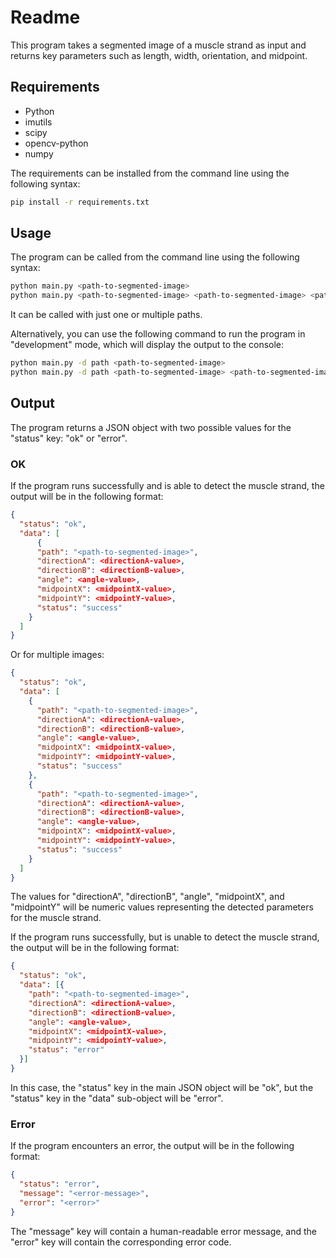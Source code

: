 # Readme

This program takes a segmented image of a muscle strand as input and returns key parameters such as length, width, orientation, and midpoint.

## Requirements

- Python
- imutils
- scipy
- opencv-python
- numpy

The requirements can be installed from the command line using the following syntax:

```bash
pip install -r requirements.txt
```

## Usage

The program can be called from the command line using the following syntax:

```bash
python main.py <path-to-segmented-image>
python main.py <path-to-segmented-image> <path-to-segmented-image> <path-to-segmented-image>
```

It can be called with just one or multiple paths.

Alternatively, you can use the following command to run the program in "development" mode, which will display the output to the console:

```bash
python main.py -d path <path-to-segmented-image>
python main.py -d path <path-to-segmented-image> <path-to-segmented-image> <path-to-segmented-image>
```

## Output

The program returns a JSON object with two possible values for the "status" key: "ok" or "error".

### OK

If the program runs successfully and is able to detect the muscle strand, the output will be in the following format:

```JSON
{
  "status": "ok",
  "data": [
      {
      "path": "<path-to-segmented-image>",
      "directionA": <directionA-value>,
      "directionB": <directionB-value>,
      "angle": <angle-value>,
      "midpointX": <midpointX-value>,
      "midpointY": <midpointY-value>,
      "status": "success"
    }
  ]
}
```

Or for multiple images:

```JSON
{
  "status": "ok",
  "data": [
    {
      "path": "<path-to-segmented-image>",
      "directionA": <directionA-value>,
      "directionB": <directionB-value>,
      "angle": <angle-value>,
      "midpointX": <midpointX-value>,
      "midpointY": <midpointY-value>,
      "status": "success"
    },
    {
      "path": "<path-to-segmented-image>",
      "directionA": <directionA-value>,
      "directionB": <directionB-value>,
      "angle": <angle-value>,
      "midpointX": <midpointX-value>,
      "midpointY": <midpointY-value>,
      "status": "success"
    }
  ]
}
```

The values for "directionA", "directionB", "angle", "midpointX", and "midpointY" will be numeric values representing the detected parameters for the muscle strand.

If the program runs successfully, but is unable to detect the muscle strand, the output will be in the following format:

```JSON
{
  "status": "ok",
  "data": [{
    "path": "<path-to-segmented-image>",
    "directionA": <directionA-value>,
    "directionB": <directionB-value>,
    "angle": <angle-value>,
    "midpointX": <midpointX-value>,
    "midpointY": <midpointY-value>,
    "status": "error"
  }]
}
```

In this case, the "status" key in the main JSON object will be "ok", but the "status" key in the "data" sub-object will be "error".

### Error

If the program encounters an error, the output will be in the following format:

```JSON
{
  "status": "error",
  "message": "<error-message>",
  "error": "<error>"
}
```

The "message" key will contain a human-readable error message, and the "error" key will contain the corresponding error code.
